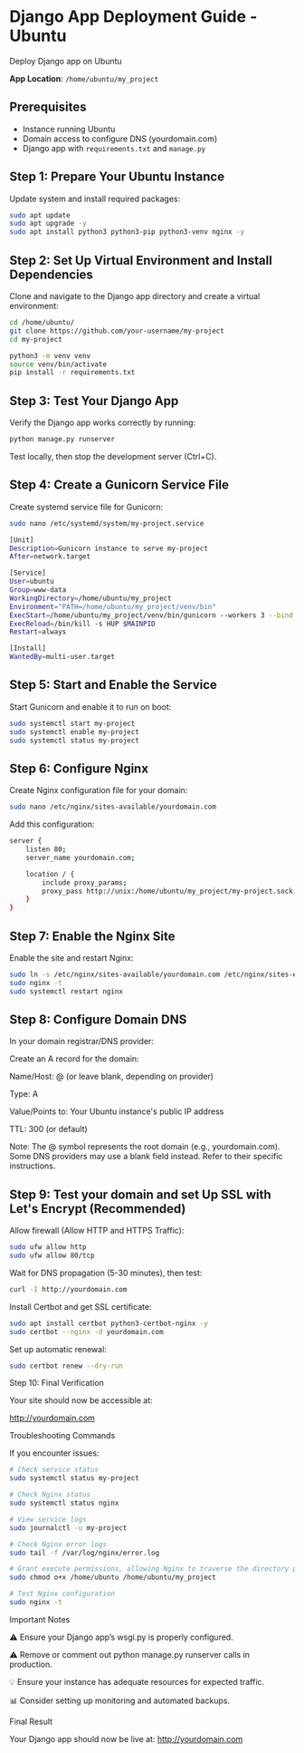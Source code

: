 # Django App Deployment Guide - Ubuntu

Deploy Django app on Ubuntu

**App Location**: `/home/ubuntu/my_project`

## Prerequisites
- Instance running Ubuntu
- Domain access to configure DNS (yourdomain.com)
- Django app with `requirements.txt` and `manage.py`


## Step 1: Prepare Your Ubuntu Instance

Update system and install required packages:

```bash
sudo apt update
sudo apt upgrade -y
sudo apt install python3 python3-pip python3-venv nginx -y
```


## Step 2: Set Up Virtual Environment and Install Dependencies

Clone and navigate to the Django app directory and create a virtual environment:
```bash
cd /home/ubuntu/
git clone https://github.com/your-username/my-project
cd my-project

python3 -m venv venv
source venv/bin/activate
pip install -r requirements.txt
```


## Step 3: Test Your Django App

Verify the Django app works correctly by running:
```bash
python manage.py runserver
```
Test locally, then stop the development server (Ctrl+C).


## Step 4: Create a Gunicorn Service File

Create systemd service file for Gunicorn:
```bash
sudo nano /etc/systemd/system/my-project.service

[Unit]
Description=Gunicorn instance to serve my-project
After=network.target

[Service]
User=ubuntu
Group=www-data
WorkingDirectory=/home/ubuntu/my_project
Environment="PATH=/home/ubuntu/my_project/venv/bin"
ExecStart=/home/ubuntu/my_project/venv/bin/gunicorn --workers 3 --bind unix:/home/ubuntu/my_project/my-project.sock my_project.wsgi:application
ExecReload=/bin/kill -s HUP $MAINPID
Restart=always

[Install]
WantedBy=multi-user.target
```


## Step 5: Start and Enable the Service

Start Gunicorn and enable it to run on boot:
```bash
sudo systemctl start my-project
sudo systemctl enable my-project
sudo systemctl status my-project
```


## Step 6: Configure Nginx

Create Nginx configuration file for your domain:
```bash
sudo nano /etc/nginx/sites-available/yourdomain.com
```

Add this configuration:
```bash
server {
    listen 80;
    server_name yourdomain.com;

    location / {
        include proxy_params;
        proxy_pass http://unix:/home/ubuntu/my_project/my-project.sock;
    }
}
```


## Step 7: Enable the Nginx Site

Enable the site and restart Nginx:
```bash
sudo ln -s /etc/nginx/sites-available/yourdomain.com /etc/nginx/sites-enabled
sudo nginx -t
sudo systemctl restart nginx
```


## Step 8: Configure Domain DNS

In your domain registrar/DNS provider:

Create an A record for the domain:

Name/Host: @ (or leave blank, depending on provider)

Type: A

Value/Points to: Your Ubuntu instance's public IP address

TTL: 300 (or default)

Note: The @ symbol represents the root domain (e.g., yourdomain.com). Some DNS providers may use a blank field instead. Refer to their specific instructions.


## Step 9: Test your domain and set Up SSL with Let's Encrypt (Recommended)

Allow firewall (Allow HTTP and HTTPS Traffic):
```bash
sudo ufw allow http
sudo ufw allow 80/tcp
```

Wait for DNS propagation (5-30 minutes), then test:

```bash
curl -I http://yourdomain.com
```

Install Certbot and get SSL certificate:

```bash
sudo apt install certbot python3-certbot-nginx -y
sudo certbot --nginx -d yourdomain.com
```

Set up automatic renewal:

```bash
sudo certbot renew --dry-run
```


Step 10: Final Verification

Your site should now be accessible at:

http://yourdomain.com

Troubleshooting Commands

If you encounter issues:
```bash
# Check service status
sudo systemctl status my-project

# Check Nginx status
sudo systemctl status nginx

# View service logs
sudo journalctl -u my-project

# Check Nginx error logs
sudo tail -f /var/log/nginx/error.log

# Grant execute permissions, allowing Nginx to traverse the directory path
sudo chmod o+x /home/ubuntu /home/ubuntu/my_project

# Test Nginx configuration
sudo nginx -t
```

Important Notes

⚠️ Ensure your Django app’s wsgi.py is properly configured.

⚠️ Remove or comment out python manage.py runserver calls in production.

💡 Ensure your instance has adequate resources for expected traffic.

📊 Consider setting up monitoring and automated backups.

Final Result

Your Django app should now be live at: http://yourdomain.com
